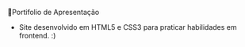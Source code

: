 🌸Portifolio de Apresentação
 - Site desenvolvido em HTML5 e CSS3 para praticar habilidades em frontend. :)
